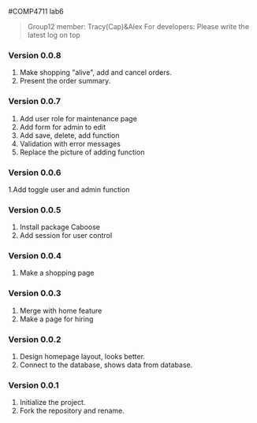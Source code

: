 #COMP4711 lab6
> Group12 member: Tracy(Cap)&Alex
> For developers:
> Please write the latest log on top

### Version 0.0.8
1. Make shopping "alive", add and cancel orders.
2. Present the order summary.

### Version 0.0.7
1. Add user role for maintenance page
2. Add form for admin to edit
3. Add save, delete, add function
4. Validation with error messages
5. Replace the picture of adding function

### Version 0.0.6
1.Add toggle user and admin function

### Version 0.0.5
1. Install package Caboose
2. Add session for user control

### Version 0.0.4
1. Make a shopping page

### Version 0.0.3
1. Merge with home feature
2. Make a page for hiring

### Version 0.0.2
1. Design homepage layout, looks better.
2. Connect to the database, shows data from database.

### Version 0.0.1
1. Initialize the project.
2. Fork the repository and rename.